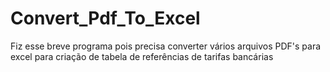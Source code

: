 # Convert_Pdf_To_Excel
Fiz esse breve programa pois precisa converter vários arquivos PDF's para excel para criação de tabela de referências de tarifas bancárias
